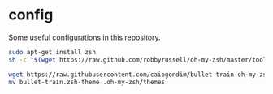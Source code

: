 # config

Some useful configurations in this repository.

```bash
sudo apt-get install zsh
sh -c "$(wget https://raw.github.com/robbyrussell/oh-my-zsh/master/tools/install.sh -O -)"

wget https://raw.githubusercontent.com/caiogondim/bullet-train-oh-my-zsh-theme/master/bullet-train.zsh-theme
mv bullet-train.zsh-theme .oh-my-zsh/themes
```

